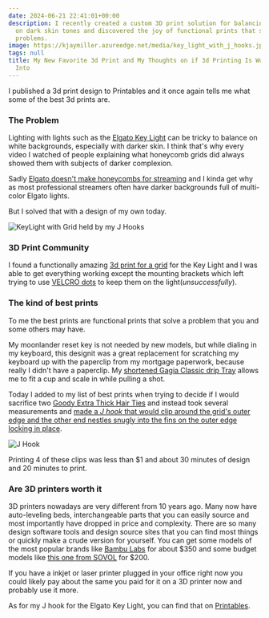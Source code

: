 ```yaml
---
date: 2024-06-21 22:41:01+00:00
description: I recently created a custom 3D print solution for balancing lighting
  on dark skin tones and discovered the joy of functional prints that solve everyday
  problems.
image: https://kjaymiller.azureedge.net/media/key_light_with_j_hooks.jpeg
tags: null
title: My New Favorite 3d Print and My Thoughts on if 3d Printing Is Worth Getting
  Into
---
```


I published a 3d print design to Printables and it once again tells me what some of the best 3d prints are.

### The Problem

Lighting with lights such as the [Elgato Key Light][1] can be tricky to balance on white backgrounds, especially with darker skin. I think that's why every video I watched of people explaining what honeycomb grids did always showed them with subjects of darker complexion.

Sadly [Elgato doesn't make honeycombs for streaming](https://www.reddit.com/r/elgato/comments/snt74d/honeycomb_grid_for_key_lights/) and I kinda get why as most professional streamers often have darker backgrounds full of multi-color Elgato lights.

But I solved that with a design of my own today.

![KeyLight with Grid held by my J Hooks](https://kjaymiller.azureedge.net/media/key_light_with_j_hooks.jpeg)

### 3D Print Community

I found a functionally amazing [3d print for a grid][2] for the Key Light and I was able to get everything working except the mounting brackets which left trying to use [VELCRO dots][3] to keep them on the light(_unsuccessfully_).

### The kind of best prints

To me the best prints are functional prints that solve a problem that you and some others may have.

My moonlander reset key is not needed by new models, but while dialing in my keyboard, this designit was a great replacement for scratching my keyboard up with the paperclip from my mortgage paperwork, because really I didn't have a paperclip. My [shortened Gagia Classic drip Tray][4] allows me to fit a cup and scale in while pulling a shot.

Today I added to my list of best prints when trying to decide if I would sacrifice two [Goody Extra Thick Hair Ties][5] and instead took several measurements and [made a _J hook_ that would clip around the grid's outer edge and the other end nestles snugly into the fins on the outer edge locking in place][0].

![J Hook](https://kjaymiller.azureedge.net/media/j-hook-3d-print.jpeg)

Printing 4 of these clips was less than $1 and about 30 minutes of design and 20 minutes to print.

### Are 3D printers worth it

3D printers nowadays are very different from 10 years ago.  Many now have auto-leveling beds, interchangeable parts that you can easily source and most importantly have dropped in price and complexity. There are so many design software tools and design source sites that you can find most things or quickly make a crude version for yourself. You can get some models of the most popular brands like [Bambu Labs][6] for about $350 and some budget models like [this one from SOVOL][7] for $200.

If you have a inkjet or laser printer plugged in your office right now you could likely pay about the same you paid for it on a 3D printer now and probably use it more.

As for my J hook for the Elgato Key Light, you can find that on [Printables][0].

[0]: https://www.printables.com/model/919644-elgato-key-light-diffusion-grid-clamps
[1]: https://www.elgato.com/us/en/p/key-light
[2]: https://www.printables.com/model/759276-elgato-keylight-grid
[3]: https://amzn.to/3VRLaP8
[4]: https://www.printables.com/model/365251-gaggia-classic-slim-drip-tray
[5]: https://amzn.to/3KTqfoz
[6]: https://store.bambulab.com/products/a1-mini
[7]: https://www.sovol3d.com/collections/3d-printer/products/sovol-sv06-best-budget-3d-printer-for-beginner
